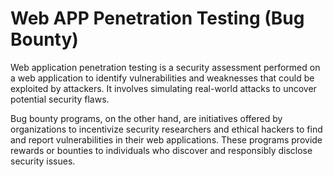 # Web APP Penetration Testing (Bug Bounty)

Web application penetration testing is a security assessment performed on a web application to identify
vulnerabilities and weaknesses that could be exploited by attackers. It involves simulating real-world
attacks to uncover potential security flaws.

Bug bounty programs, on the other hand, are initiatives offered by organizations to incentivize security
researchers and ethical hackers to find and report vulnerabilities in their web applications.
These programs provide rewards or bounties to individuals who discover and responsibly disclose
security issues.
